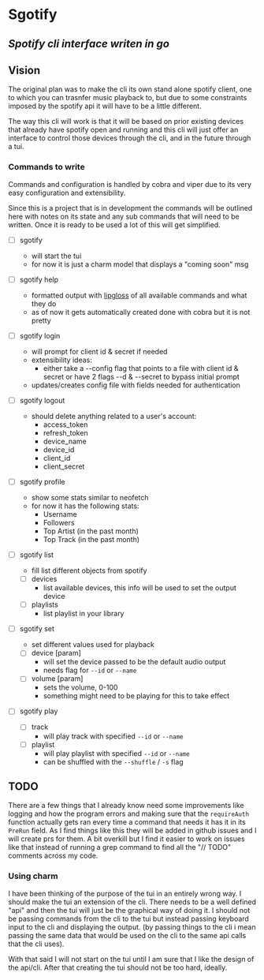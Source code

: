 # Sgotify
*Spotify cli interface writen in go*
---

## Vision

The original plan was to make the cli its own stand alone spotify client, one to
which you can trasnfer music playback to, but due to some constraints imposed by
the spotify api it will have to be a little different.

The way this cli will work is that it will be based on prior existing devices 
that already have spotify open and running and this cli will just offer an 
interface to control those devices through the cli, and in the future through a 
tui.

### Commands to write

Commands and configuration is handled by cobra and viper due to its very easy
configuration and extensibility.

Since this is a project that is in development the commands will be outlined
here with notes on its state and any sub commands that will need to be written.
Once it is ready to be used a lot of this will get simplified.

- [ ] sgotify
    - will start the tui
    - for now it is just a charm model that displays a "coming soon" msg

- [ ] sgotify help
    - formatted output with [lipgloss](https://github.com/charmbracelet/lipgloss) of all available commands and what they do
    - as of now it gets automatically created done with cobra but it is not 
      pretty

- [ ] sgotify login
    - will prompt for client id & secret if needed
    - extensibility ideas:
        - either take a --config flag that points to a file with client id &
          secret or have 2 flags --d & --secret to bypass initial prompt
    - updates/creates config file with fields needed for authentication

- [ ] sgotify logout
    - should delete anything related to a user's account:
        - access_token
        - refresh_token
        - device_name
        - device_id
        - client_id
        - client_secret

- [ ] sgotify profile
    - show some stats similar to neofetch
    - for now it has the following stats:
        - Username
        - Followers
        - Top Artist (in the past month)
        - Top Track (in the past month)

- [ ] sgotify list
    - fill list different objects from spotify
    - [ ] devices
        - list available devices, this info will be used to set the output
          device
    - [ ] playlists
        - list playlist in your library

- [ ] sgotify set
    - set different values used for playback
    - [ ] device \[param\]
        - will set the device passed to be the default audio output
        - needs flag for `--id` or `--name`
    - [ ] volume \[param\]
        - sets the volume, 0-100 
        - something might need to be playing for this to take effect

- [ ] sgotify play
    - [ ] track
        - will play track with specified `--id` or `--name`
    - [ ] playlist
        - will play playlist with specified `--id` or `--name`
        - can be shuffled with the `--shuffle` / `-s` flag

## TODO

There are a few things that I already know need some improvements like logging
and how the program errors and making sure that the `requireAuth` function
actually gets ran every time a command that needs it has it in its `PreRun` 
field. As I find things like this they will be added in github issues and I will
create prs for them. A bit overkill but I find it easier to work on issues like
that instead of running a grep command to find all the "// TODO" comments
across my code.

### Using charm

I have been thinking of the purpose of the tui in an entirely wrong way. I
should make the tui an extension of the cli. There needs to be a well defined
"api" and then the tui will just be the graphical way of doing it. I should not
be passing commands from the cli to the tui but instead passing keyboard input
to the cli and displaying the output. (by passing things to the cli i mean
passing the same data that would be used on the cli to the same api calls that
the cli uses).

With that said I will not start on the tui until I am sure that I like the
design of the api/cli. After that creating the tui should not be too hard,
ideally.

